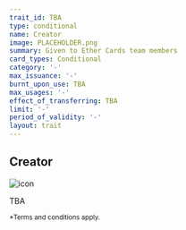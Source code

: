 ```yaml
---
trait_id: TBA
type: conditional
name: Creator
image: PLACEHOLDER.png
summary: Given to Ether Cards team members
card_types: Conditional
category: '-'
max_issuance: '-'
burnt_upon_use: TBA
max_usages: '-'
effect_of_transferring: TBA
limit: '-'
period_of_validity: '-'
layout: trait
---
```


## Creator

![icon](/assets/images/trait-icons/{{page.image}})

TBA

<small>*Terms and conditions apply.</small>


